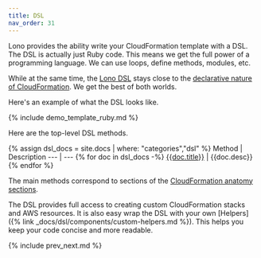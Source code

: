 ```yaml
---
title: DSL
nav_order: 31
---
```


Lono provides the ability write your CloudFormation template with a DSL. The DSL is actually just Ruby code. This means we get the full power of a programming language. We can use loops, define methods, modules, etc.

While at the same time, the [Lono DSL](https://lono.cloud/docs/dsl/) stays close to the [declarative nature of CloudFormation](https://blog.boltops.com/2018/02/14/aws-cloudformation-declarative-infrastructure-code-tutorial). We get the best of both worlds.

Here's an example of what the DSL looks like.

{% include demo_template_ruby.md %}

Here are the top-level DSL methods.

{% assign dsl_docs = site.docs | where: "categories","dsl" %}
Method | Description
--- | ---
{% for doc in dsl_docs -%}
<a href='{{doc.url}}'>{{doc.title}}</a> | {{doc.desc}}
{% endfor %}

The main methods correspond to sections of the [CloudFormation anatomy sections](https://docs.aws.amazon.com/AWSCloudFormation/latest/UserGuide/template-anatomy.html).

The DSL provides full access to creating custom CloudFormation stacks and AWS resources.  It is also easy wrap the DSL with your own [Helpers]({% link _docs/dsl/components/custom-helpers.md %}). This helps you keep your code concise and more readable.

{% include prev_next.md %}
